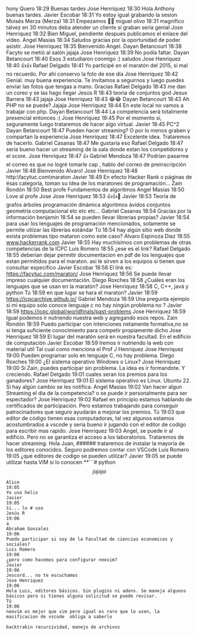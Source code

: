 hony Quero
18:29
Buenas tardes
Jose Henriquez
18:30
Hola Anthony buenas tardes.
Javier Escobar
18:31
Yo estoy igual grabando la sesion
Moisés Merza (Merza)
18:31
Empezamos ✌🏼
miguel olivo
18:31
magnifico talvez en 30 minutos deba atender un cliente si graban seria genial
Jose Henriquez
18:32
Bien Miguel, pendiente después publicamos el enlace del vídeo.
Angel Masias
18:34
Saludos gracias por la oportunidad de poder asistir.
Jose Henriquez
18:35
Bienvenido Angel.
Dayan Betancourt
18:38
Facyto se metió al salón jajaja
Jose Henriquez
18:39
No podía faltar.
Dayan Betancourt
18:40
Esos 3 estudiaron conmigo :) saludos
Jose Henriquez
18:40
👍👍
Rafael Delgado
18:41
Yo participé en el maratón del 2015, si mal no recuerdo. Por ahí conservo la foto de ese día
Jose Henriquez
18:42
Genial. muy buena experiencia. Te invitamos a seguirnos y luego puedes enviar las fotos que tengas a mano. Gracias
Rafael Delgado
18:43
me dan un coreo y se las hago llegar
Jesús R
18:43
teoria de conjuntos god
Jesus Barrera
18:43
jajaja
Jose Henriquez
18:43
😂😂
Dayan Betancourt
18:43
Ah PHP no se puede? Jajaja
Jose Henriquez
18:44
En este local no vamos a trabajar con php.
Dayan Betancourt
18:44
La competencia será totalmente presencial entonces :(
Jose Henriquez
18:45
Por el momento si, seguramente luego trataremos de hacer algo virtual.
Javier
18:45
PC^2
Dayan Betancourt
18:47
Pueden hacer streaming? O por lo menos graben y compartan la experiencia
Jose Henriquez
18:47
Excelente idea. Trataremos de hacerlo.
Gabriel Casanas
18:47
Me gustaría eso
Rafael Delgado
18:47
seria bueno hacer un streaming de la sala donde estan los competidores y el score.
Jose Henriquez
18:47
👍
Gabriel Mendoza
18:47
Podrían pasarme el correo es que no logré tomarle cap , hablo del correo de preinscripción
Javier
18:48
Bienvenido Alvaro!
Jose Henriquez
18:48
http:\\facytuc.com\maraton
Javier
18:49
En efecto Hacker Rank o páginas de ésas categoría, toman su idea de los maratones de programación...
Zain Rondón
18:50
Best profe Fundamentos de algoritmos
Angel Masias
18:50
Love al profe Jose
Jose Henriquez
18:53
👍👍🙏
Javier
18:53
Teoría de grafos
árboles
programación dinámica
algoritmos ávidos
conjuntos
geometría computacional
etc etc etc...
Gabriel Casanas
18:54
Gracias por la información
benjamin
18:54
se pueden llevar librerias propias?
Javier
18:54
para usar los lenguajes de programación mencionados, solamente se permite utiizar las librerías estándar
Tú
18:54
hay algún sitio web donde exista problemas tipo mataron como este caso?
Alvaro Espinoza Diaz
18:55
www.hackerrank.com
Javier
18:55
Hay muchísimos con problemas de otras competencias de la ICPC
Luis Romero
18:55
¿ese es el link?
Rafael Delgado
18:55
deberian dejar permitir documentacion en pdf de los lenguajes que estan permitidos para el maraton. asi le sirven a los equipos si tienen que consultar especifico
Javier Escobar
18:56
El link es: https://facytuc.com/maraton/
Jose Henriquez
18:56
Se puede llevar impreso cualquier documentación.
Diego Roxches
18:58
¿Cuáles eran los lenguajes que se usan en la maratón?
Jose Henriquez
18:58
C, C++, javá y python
Tú
18:59
en que lugar se hara el maraton?
Javier
18:59
https://icpcarchive.github.io/
Gabriel Mendoza
18:59
Una pregunta ejemplo si mi equipo solo conoce lenguaje c no hay ningún problema no ?
Javier
18:59
https://icpc.global/worldfinals/past-problems
Jose Henriquez
18:59
Igual podemos ir nutriendo nuestra web y agregando esos repos.
Zain Rondón
18:59
Puedo participar con intenciones netamente formativa,no se si tenga suficiente conocimiento para competir propiamente dicho
Jose Henriquez
18:59
El lugar del maratón será en nuestra facultad. En el edificio de computación
Javier Escobar
18:59
Iremos ir nutriendo la web con material util
Tal cual como menciona el Prof J Henriquez
Jose Henriquez
19:00
Pueden programar solo en lenguaje C, no hay problema.
Diego Roxches
19:00
¿El sistema operativo Windows o Linux?
Jose Henriquez
19:00
Si Zain, puedes participar sin problema. La idea es ir formandote. Y creciendo.
Rafael Delgado
19:01
cuales seran los premios para los ganadores?
Jose Henriquez
19:01
El sistema operativo es Linux. Ubuntu  22. Si hay algún cambio se les notifica.
Angel Masias
19:02
Van hacer algun Streaming el dia de la competencia? o se puede ir personalmente para ser espectador?
Jose Henriquez
19:02
Rafael en principio estamos hablando de certificados de participación. Pero estamos trabajando para conseguir patrocinadores que seguro ayudarán a mejorar los premios.
Tú
19:03
que editor de código tienen esas computadoras, tal vez algunos estamos acostumbrados a vscode y seria bueno ir jugando con el editor de codigo para escribir mas rapido.
Jose Henriquez
19:03
Angel, se puede ir al edificio. Pero no se garantiza el acceso a los laboratorios. Trataremos de hacer streaming.
Hola Juan, ###### trataremos de instalar la mayoría de los editores conocidos. Seguro podremos contar con VSCode
Luis Romero
19:05
¿que editores de codigo se pueden utilizar?
Javier
19:05
se puede utilizar hasta VIM si lo conocen
**```# python
$$
jajaja
$$
```**
Alice
19:05
Yo uso helix
Javier
19:05
śi... lo # uso
Jesús R
19:06
a
Abraham Gonzalez
19:06
Puedo participar si soy de la Facultad de ciencias economicas y sociales?
Luis Romero
19:06
¿pero como hacemos para configurar neovim?
Javier
19:06
Jescord... no te escuchamos
Jose Henriquez
19:06
Hola Luis, editores básicos. Sin plugins ni adons. Se maneja algunos básicos pero si tienes alguna solicitud se puede revisar.
Tú
19:06
neovim es mejor que vim pero igual es raro que lo usen, la masificacion de vscode  obliga a saberlo

backtrakin recursividad, manejo de archivos